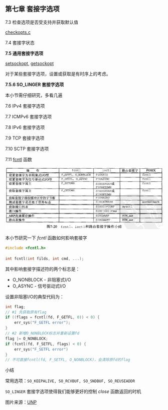 ## 第七章 套接字选项

7.3 检查选项是否受支持并获取默认值

[checkopts.c](checkopts.c)

7.4 套接字状态

**7.5 通用套接字选项**

[setsockopt](http://man7.org/linux/man-pages/man2/getsockopt.2.html), [getsockopt](http://man7.org/linux/man-pages/man2/setsockopt.2.html)

对于某些套接字选项，设置或获取是有时序上的考虑。

**7.5.6 SO_LINGER 套接字选项**

本小节需仔细研究，多看几遍

7.6 IPv4 套接字选项

7.7 ICMPv6 套接字选项

7.8 IPv6 套接字选项

7.9 TCP 套接字选项

7.10 SCTP 套接字选项

7.11 [fcntl](http://man7.org/linux/man-pages/man2/fcntl.2.html) 函数

![fcntl ioctl image](doc/figure-7-20.png)

本小节研究一下 *fcntl* 函数如何影响套接字

```c
#include <fcntl.h>

int fcntl(int filds, int cmd, ...);
```

其中影响套接字描述符的两个标志是：

- O\_NONBLOCK - 非阻塞式I/O
- O\_ASYNC - 信号驱动式I/O

设置非阻塞I/O的典型代码为：

```c
int flag;
// #1 先获取原有flag
if ((flags = fcntl(fd, F_GETFL, 0)) < 0) {
    err_sys("F_GETFL error");
}
// #2 新增O_NONBLOCK标志并重新设置fd
flag |= O_NONBLOCK;
if (fcntl(fd, F_SETFL, flags) < 0) {
    err_sys("F_SETFL error")
}
// 不可直接fcntl(fd, F_SETFL, O_NONBLOCK)，会清除原fd的flag
```

小结

常用选项：`SO_KEEPALIVE, SO_RCVBUF, SO_SNDBUF, SO_REUSEADDR`

`SO_LINGER` 套接字选项使得我们能够更好的控制 *close* 函数返回的时机


图片来源：[UNP](https://www.amazon.cn/UNIX%E7%BD%91%E7%BB%9C%E7%BC%96%E7%A8%8B-%E5%A5%97%E6%8E%A5%E5%AD%97%E8%81%94%E7%BD%91API-%E5%8F%B2%E8%92%82%E6%96%87%E6%96%AF/dp/B011S72JB6/ref=sr_1_3?ie=UTF8&qid=1512463174&sr=8-3&keywords=unix+network+programming)
